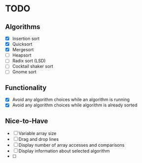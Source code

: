 # TODO
## Algorithms
- [x] Insertion sort
- [x] Quicksort
- [x] Mergesort
- [ ] Heapsort
- [ ] Radix sort (LSD)
- [ ] Cocktail shaker sort
- [ ] Gnome sort
## Functionality
- [x] Avoid any algorithm choices while an algorithm is running
- [x] Avoid any algorithm choices while algorithm is already sorted
## Nice-to-Have
- [ ] Variable array size
- [ ] Drag and drop lines
- [ ] Display number of array accesses and comparisons
- [ ] Display information about selected algorithm
- [ ] 